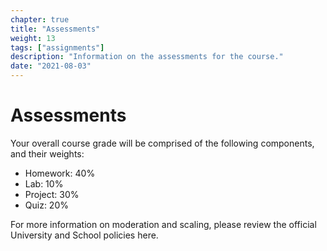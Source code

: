 ```yaml
---
chapter: true
title: "Assessments"
weight: 13
tags: ["assignments"] 
description: "Information on the assessments for the course."
date: "2021-08-03"
---
```



# Assessments

Your overall course grade will be comprised of the following components, and their weights:

- Homework: 40%
- Lab: 10%
- Project: 30%
- Quiz: 20%

For more information on moderation and scaling, please review the official University and School policies <a id="assessPol">here</a>.